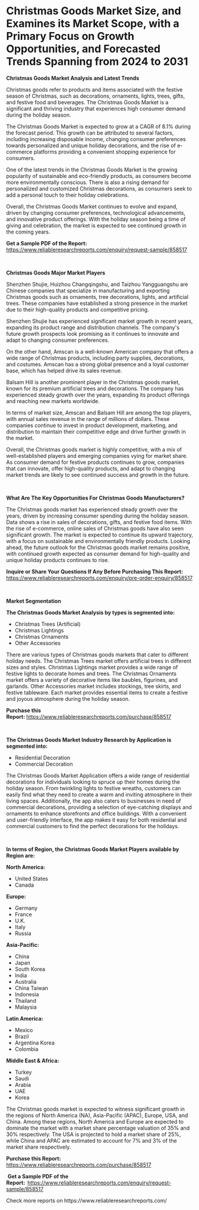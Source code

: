 <p><h1>Christmas Goods Market Size, and Examines its Market Scope, with a Primary Focus on Growth Opportunities, and Forecasted Trends Spanning from 2024 to 2031</h1></p><p><strong>Christmas Goods Market Analysis and Latest Trends</strong></p>
<p><p>Christmas goods refer to products and items associated with the festive season of Christmas, such as decorations, ornaments, lights, trees, gifts, and festive food and beverages. The Christmas Goods Market is a significant and thriving industry that experiences high consumer demand during the holiday season.</p><p>The Christmas Goods Market is expected to grow at a CAGR of 8.1% during the forecast period. This growth can be attributed to several factors, including increasing disposable income, changing consumer preferences towards personalized and unique holiday decorations, and the rise of e-commerce platforms providing a convenient shopping experience for consumers.</p><p>One of the latest trends in the Christmas Goods Market is the growing popularity of sustainable and eco-friendly products, as consumers become more environmentally conscious. There is also a rising demand for personalized and customized Christmas decorations, as consumers seek to add a personal touch to their holiday celebrations.</p><p>Overall, the Christmas Goods Market continues to evolve and expand, driven by changing consumer preferences, technological advancements, and innovative product offerings. With the holiday season being a time of giving and celebration, the market is expected to see continued growth in the coming years.</p></p>
<p><strong>Get a Sample PDF of the Report:&nbsp;</strong> <a href="https://www.reliableresearchreports.com/enquiry/request-sample/858517">https://www.reliableresearchreports.com/enquiry/request-sample/858517</a></p>
<p>&nbsp;</p>
<p><strong>Christmas Goods Major Market Players</strong></p>
<p><p>Shenzhen Shujie, Huizhou Changqingshu, and Taizhou Yangguangshu are Chinese companies that specialize in manufacturing and exporting Christmas goods such as ornaments, tree decorations, lights, and artificial trees. These companies have established a strong presence in the market due to their high-quality products and competitive pricing.</p><p>Shenzhen Shujie has experienced significant market growth in recent years, expanding its product range and distribution channels. The company's future growth prospects look promising as it continues to innovate and adapt to changing consumer preferences.</p><p>On the other hand, Amscan is a well-known American company that offers a wide range of Christmas products, including party supplies, decorations, and costumes. Amscan has a strong global presence and a loyal customer base, which has helped drive its sales revenue.</p><p>Balsam Hill is another prominent player in the Christmas goods market, known for its premium artificial trees and decorations. The company has experienced steady growth over the years, expanding its product offerings and reaching new markets worldwide.</p><p>In terms of market size, Amscan and Balsam Hill are among the top players, with annual sales revenue in the range of millions of dollars. These companies continue to invest in product development, marketing, and distribution to maintain their competitive edge and drive further growth in the market.</p><p>Overall, the Christmas goods market is highly competitive, with a mix of well-established players and emerging companies vying for market share. As consumer demand for festive products continues to grow, companies that can innovate, offer high-quality products, and adapt to changing market trends are likely to see continued success and growth in the future.</p></p>
<p>&nbsp;</p>
<p><strong>What Are The Key Opportunities For Christmas Goods Manufacturers?</strong></p>
<p><p>The Christmas goods market has experienced steady growth over the years, driven by increasing consumer spending during the holiday season. Data shows a rise in sales of decorations, gifts, and festive food items. With the rise of e-commerce, online sales of Christmas goods have also seen significant growth. The market is expected to continue its upward trajectory, with a focus on sustainable and environmentally friendly products. Looking ahead, the future outlook for the Christmas goods market remains positive, with continued growth expected as consumer demand for high-quality and unique holiday products continues to rise.</p></p>
<p><strong>Inquire or Share Your Questions If Any Before Purchasing This Report:</strong> <a href="https://www.reliableresearchreports.com/enquiry/pre-order-enquiry/858517">https://www.reliableresearchreports.com/enquiry/pre-order-enquiry/858517</a></p>
<p>&nbsp;</p>
<p><strong>Market Segmentation</strong></p>
<p><strong>The Christmas Goods Market Analysis by types is segmented into:</strong></p>
<p><ul><li>Christmas Trees (Artificial)</li><li>Christmas Lightings</li><li>Christmas Ornaments</li><li>Other Accessories</li></ul></p>
<p><p>There are various types of Christmas goods markets that cater to different holiday needs. The Christmas Trees market offers artificial trees in different sizes and styles. Christmas Lightings market provides a wide range of festive lights to decorate homes and trees. The Christmas Ornaments market offers a variety of decorative items like baubles, figurines, and garlands. Other Accessories market includes stockings, tree skirts, and festive tableware. Each market provides essential items to create a festive and joyous atmosphere during the holiday season.</p></p>
<p><strong>Purchase this Report:&nbsp;</strong><a href="https://www.reliableresearchreports.com/purchase/858517">https://www.reliableresearchreports.com/purchase/858517</a></p>
<p>&nbsp;</p>
<p><strong>The Christmas Goods Market Industry Research by Application is segmented into:</strong></p>
<p><ul><li>Residential Decoration</li><li>Commercial Decoration</li></ul></p>
<p><p>The Christmas Goods Market Application offers a wide range of residential decorations for individuals looking to spruce up their homes during the holiday season. From twinkling lights to festive wreaths, customers can easily find what they need to create a warm and inviting atmosphere in their living spaces. Additionally, the app also caters to businesses in need of commercial decorations, providing a selection of eye-catching displays and ornaments to enhance storefronts and office buildings. With a convenient and user-friendly interface, the app makes it easy for both residential and commercial customers to find the perfect decorations for the holidays.</p></p>
<p>&nbsp;</p>
<p><strong>In terms of Region, the Christmas Goods Market Players available by Region are:</strong></p>
<p>
    <p> <strong> North America: </strong>
        <ul>
            <li>United States</li>
            <li>Canada</li>
        </ul>
        </p> 
    <p> <strong> Europe: </strong>
        <ul>
            <li>Germany</li>
            <li>France</li>
            <li>U.K.</li>
            <li>Italy</li>
            <li>Russia</li>
        </ul>
        </p> 
    <p> <strong> Asia-Pacific: </strong>
        <ul>
            <li>China</li>
            <li>Japan</li>
            <li>South Korea</li>
            <li>India</li>
            <li>Australia</li>
            <li>China Taiwan</li>
            <li>Indonesia</li>
            <li>Thailand</li>
            <li>Malaysia</li>
        </ul>
        </p> 
    <p> <strong> Latin America: </strong>
        <ul>
            <li>Mexico</li>
            <li>Brazil</li>
            <li>Argentina Korea</li>
            <li>Colombia</li>
        </ul>
        </p> 
    <p> <strong> Middle East & Africa: </strong>
        <ul>
            <li>Turkey</li>
            <li>Saudi</li>
            <li>Arabia</li>
            <li>UAE</li>
            <li>Korea</li>
        </ul>
    </p>
    </p>
<p><p>The Christmas goods market is expected to witness significant growth in the regions of North America (NA), Asia-Pacific (APAC), Europe, USA, and China. Among these regions, North America and Europe are expected to dominate the market with a market share percentage valuation of 35% and 30% respectively. The USA is projected to hold a market share of 25%, while China and APAC are estimated to account for 7% and 3% of the market share respectively.</p></p>
<p><strong>Purchase this Report: </strong><a href="https://www.reliableresearchreports.com/purchase/858517">https://www.reliableresearchreports.com/purchase/858517</a></p>
<p>&nbsp;<strong>Get a Sample PDF of the Report:&nbsp;&nbsp;</strong><a href="https://www.reliableresearchreports.com/enquiry/request-sample/858517">https://www.reliableresearchreports.com/enquiry/request-sample/858517</a></p>
<p><strong></strong></p>
<p>Check more reports on https://www.reliableresearchreports.com/</p>